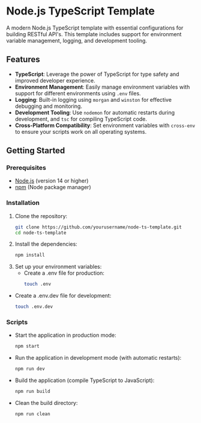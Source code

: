# Node.js TypeScript Template

A modern Node.js TypeScript template with essential configurations for building RESTful API's. This template includes support for environment variable management, logging, and development tooling.

## Features

- **TypeScript**: Leverage the power of TypeScript for type safety and improved developer experience.
- **Environment Management**: Easily manage environment variables with support for different environments using `.env` files.
- **Logging**: Built-in logging using `morgan` and `winston` for effective debugging and monitoring.
- **Development Tooling**: Use `nodemon` for automatic restarts during development, and `tsc` for compiling TypeScript code.
- **Cross-Platform Compatibility**: Set environment variables with `cross-env` to ensure your scripts work on all operating systems.

## Getting Started

### Prerequisites

- [Node.js](https://nodejs.org/) (version 14 or higher)
- [npm](https://www.npmjs.com/) (Node package manager)

### Installation

1. Clone the repository:
   ```bash
   git clone https://github.com/yourusername/node-ts-template.git
   cd node-ts-template

2. Install the dependencies:
    ```bash
   npm install

3. Set up your environment variables:
   - Create a .env file for production:
      ```bash
     touch .env

  - Create a .env.dev file for development:
      ```bash
     touch .env.dev

### Scripts

- Start the application in production mode:
   ```bash
  npm start

- Run the application in development mode (with automatic restarts):
   ```bash
  npm run dev

- Build the application (compile TypeScript to JavaScript):
   ```bash
  npm run build

- Clean the build directory:
   ```bash
  npm run clean
      


      
